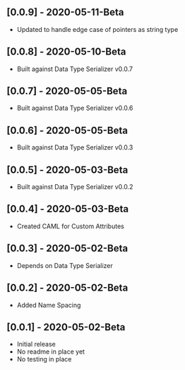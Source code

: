 ## [0.0.9] - 2020-05-11-Beta
- Updated to handle edge case of pointers as string type

## [0.0.8] - 2020-05-10-Beta
- Built against Data Type Serializer v0.0.7

## [0.0.7] - 2020-05-05-Beta
- Built against Data Type Serializer v0.0.6

## [0.0.6] - 2020-05-05-Beta
- Built against Data Type Serializer v0.0.3

## [0.0.5] - 2020-05-03-Beta
- Built against Data Type Serializer v0.0.2

## [0.0.4] - 2020-05-03-Beta
- Created CAML for Custom Attributes

## [0.0.3] - 2020-05-02-Beta
- Depends on Data Type Serializer

## [0.0.2] - 2020-05-02-Beta
- Added Name Spacing

## [0.0.1] - 2020-05-02-Beta
- Initial release
- No readme in place yet
- No testing in place